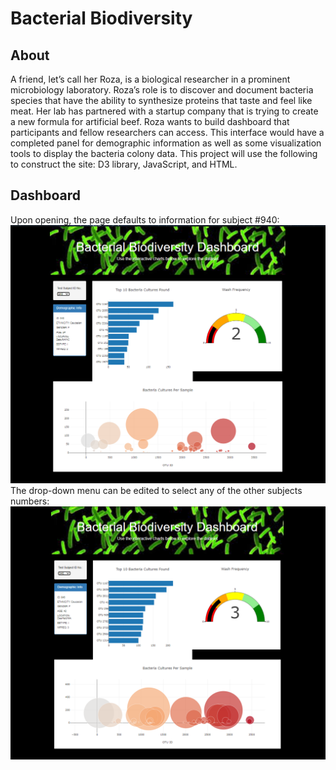 # Bacterial Biodiversity
## About
A friend, let’s call her Roza, is a biological researcher in a prominent microbiology laboratory. Roza’s role is to discover and document bacteria species that have the ability to synthesize proteins that taste and feel like meat. Her lab has partnered with a startup company that is trying to create a new formula for artificial beef. 
Roza wants to build dashboard that participants and fellow researchers can access. This interface would have a completed panel for demographic information as well as some visualization tools to display the bacteria colony data. This project will use the following to construct the site: D3 library, JavaScript, and HTML.
## Dashboard
Upon opening, the page defaults to information for subject #940:
![](https://github.com/pojones/bacterial_biodiversity/blob/3a11dd7547064b60b76665895c5e001c8e4ded2f/images/dashboardPhoto.png)
<br/>
The drop-down menu can be edited to select any of the other subjects numbers:
![](https://github.com/pojones/bacterial_biodiversity/blob/3a11dd7547064b60b76665895c5e001c8e4ded2f/images/dashboardPhoto2.png)
<br/>
